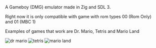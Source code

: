 A Gameboy (DMG) emulator made in Zig and SDL 3. 

Right now it is only compatible with game with rom types 00 (Rom Only) and 01 (MBC 1)

Examples of games that work are Dr. Mario, Tetris and Mario Land

![dr mario](https://github.com/user-attachments/assets/47811291-b6a8-45dc-9f23-a0f2855837ee)
![tetris](https://github.com/user-attachments/assets/f31e5ea4-e6a4-45a2-b7e1-6b1e724158a1)
![mario land](https://github.com/user-attachments/assets/aeb0451d-4601-45c0-afbf-820387d389d0)

